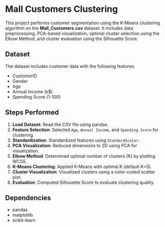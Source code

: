 # Mall Customers Clustering

This project performs customer segmentation using the K-Means clustering algorithm on the **Mall_Customers.csv** dataset. It includes data preprocessing, PCA-based visualization, optimal cluster selection using the Elbow Method, and cluster evaluation using the Silhouette Score.

## Dataset
The dataset includes customer data with the following features:
- CustomerID
- Gender
- Age
- Annual Income (k$)
- Spending Score (1-100)

## Steps Performed

1. **Load Dataset**: Read the CSV file using pandas.
2. **Feature Selection**: Selected `Age`, `Annual Income`, and `Spending Score` for clustering.
3. **Standardization**: Standardized features using `StandardScaler`.
4. **PCA Visualization**: Reduced dimensions to 2D using PCA for visualization.
5. **Elbow Method**: Determined optimal number of clusters (K) by plotting WCSS.
6. **K-Means Clustering**: Applied K-Means with optimal K (default K=5).
7. **Cluster Visualization**: Visualized clusters using a color-coded scatter plot.
8. **Evaluation**: Computed Silhouette Score to evaluate clustering quality.

## Dependencies

- pandas
- matplotlib
- scikit-learn
